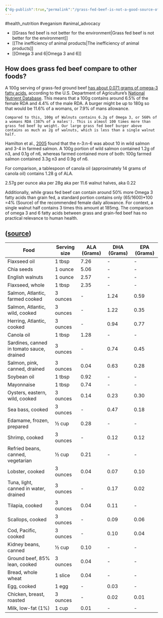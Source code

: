 ```yaml
---
{"dg-publish":true,"permalink":"/grass-fed-beef-is-not-a-good-source-of-omega-fatty-acids/","created":"2025-10-23T17:42:47.933+01:00","updated":"2025-10-23T18:06:08.738+01:00"}
---
```


#health_nutrition #veganism #animal_advocacy 

- [[Grass fed beef is not better for the environment\|Grass fed beef is not better for the environment]]
- [[The inefficiency of animal products\|The inefficiency of animal products]]
- [[Omega 3 and 6\|Omega 3 and 6]] 

## How does grass fed beef compare to other foods?
A 100g serving of grass-fed ground beef [has about 0.071 grams of omega-3 fatty acids](https://fdc.nal.usda.gov/fdc-app.html#/food-details/168608/nutrients), according to the U.S. Department of Agriculture’s [National Nutrient Database](https://fdc.nal.usda.gov/).  This means that a 100g contains around 6.5% of the female RDA and 4.4% of the male RDA. A burger might be up to 180g so that would be 11.6% of a womans, or 7.9% of mans allowance.

	Compared to this, 100g of Walnuts contains 6.2g of Omega 3, or 560% of a womans RDA (387% of a males'). This is almost 100 times more than grass fed beef by weight. Our large grass fed beef burger above contains as much as 2g of walnuts, which is less than a single walnut half.

Hamilton et al., [2005](https://d1wqtxts1xzle7.cloudfront.net/39205296/00463513f580184d24000000-libre.pdf?1444915064=&response-content-disposition=inline%3B+filename%3DLipid_Composition_and_Contaminants_in_Fa.pdf&Expires=1691235235&Signature=FOJcS2q-UNwfJjMzhifbUiXxGcB2ohKWMkB19RlAkjoqtNWcGOtYHgbzItf6U0hR68OQlOs1PLwJwHknWS~wwVs2ZVIuHrJkPaaTQfVyruyexoIvv2qP7NJDarKLEI1Mw~IJnrDhM6eDDYoZI4YHt40sL9KfxxgTLQrZKSx2-9Br3M2hu2AIzSJRpn93Disx4yDcVZNhy9GX9W180rwsY0E3v2zaKagmbE~cyeR6ozWig3GOojBDKMR47ggQFdDrI7vGaXOeSEHd~PgOF2ENcrABb3OKM567YB2h6yatE795fKQv8p~XYJ~2n3-ckngH-RDtzFLtccagLHnkqmk5~A__&Key-Pair-Id=APKAJLOHF5GGSLRBV4ZA)  found that the n-3:n-6 was about 10 in wild salmon and 3-4 in farmed salmon. A 100g portion of wild salmon contained 1.2g of n3, and 0.1g of n6, whereas farmed contained more of both: 100g farmed salmon contained 3.3g n3 and 0.9g of n6. 

For comparison, a tablespoon of canola oil (approximately 14 grams of canola oil) contains 1.28 g of ALA.

2.57g per ounce aka per 28g aka per 11.6 walnut halves, aka 0.22

Additionally, while grass fed beef can contain around 50% more Omega 3 fatty acids than grain fed, a standard portion contains only (65/1600)\*100 =4% (Source) of the recommended female daily allowance. For context, a single walnut half contains 3 times this amount at 185mg. The comparison of omega 3 and 6 fatty acids between grass and grain-fed beef has no practical relevance to human health.
## ([source](https://ods.od.nih.gov/factsheets/Omega3FattyAcids-HealthProfessional/))

| Food | Serving size | ALA (Grams) | DHA (Grams) | EPA (Grams) |
| --- | --- | --- | --- | --- |
| Flaxseed oil | 1 tbsp | 7.26 | - | - |
| Chia seeds | 1 ounce | 5.06 | - | - |
| English walnuts | 1 ounce | 2.57 | - | - |
| Flaxseed, whole | 1 tbsp | 2.35 | - | - |
| Salmon, Atlantic, farmed cooked | 3 ounces | - | 1.24 | 0.59 |
| Salmon, Atlantic, wild, cooked | 3 ounces | - | 1.22 | 0.35 |
| Herring, Atlantic, cooked | 3 ounces | - | 0.94 | 0.77 |
| Canola oil | 1 tbsp | 1.28 | - | - |
| Sardines, canned in tomato sauce, drained | 3 ounces | - | 0.74 | 0.45 |
| Salmon, pink, canned, drained | 3 ounces | 0.04 | 0.63 | 0.28 |
| Soybean oil | 1 tbsp | 0.92 | - | - |
| Mayonnaise | 1 tbsp | 0.74 | - | - |
| Oysters, eastern, wild, cooked | 3 ounces | 0.14 | 0.23 | 0.30 |
| Sea bass, cooked | 3 ounces | - | 0.47 | 0.18 |
| Edamame, frozen, prepared | ½ cup | 0.28 | - | - |
| Shrimp, cooked | 3 ounces | - | 0.12 | 0.12 |
| Refried beans, canned, vegetarian | ½ cup | 0.21 | - | - |
| Lobster, cooked | 3 ounces | 0.04 | 0.07 | 0.10 |
| Tuna, light, canned in water, drained | 3 ounces | - | 0.17 | 0.02 |
| Tilapia, cooked | 3 ounces | 0.04 | 0.11 | - |
| Scallops, cooked | 3 ounces | - | 0.09 | 0.06 |
| Cod, Pacific, cooked | 3 ounces | - | 0.10 | 0.04 |
| Kidney beans, canned | ½ cup | 0.10 | - | - |
| Ground beef, 85% lean, cooked | 3 ounces | 0.04 | - | - |
| Bread, whole wheat | 1 slice | 0.04 | - | - |
| Egg, cooked | 1 egg | - | 0.03 | - |
| Chicken, breast, roasted | 3 ounces | - | 0.02 | 0.01 |
| Milk, low-fat (1%) | 1 cup | 0.01 | - | - |
